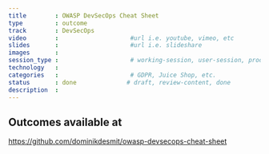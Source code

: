 ```yaml
---
title        : OWASP DevSecOps Cheat Sheet                   
type         : outcome
track        : DevSecOps
video        :                    #url i.e. youtube, vimeo, etc
slides       :                    #url i.e. slideshare
images       :
session_type :                    # working-session, user-session, product-session            
technology   :
categories   :                    # GDPR, Juice Shop, etc.
status       : done              # draft, review-content, done
description  :
---
```


## Outcomes available at

https://github.com/dominikdesmit/owasp-devsecops-cheat-sheet

